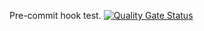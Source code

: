 Pre-commit hook test. 
[![Quality Gate Status](https://sonarcloud.io/api/project_badges/measure?project=HXL916_LOG8100-TP1&metric=alert_status)](https://sonarcloud.io/summary/new_code?id=HXL916_LOG8100-TP1)

